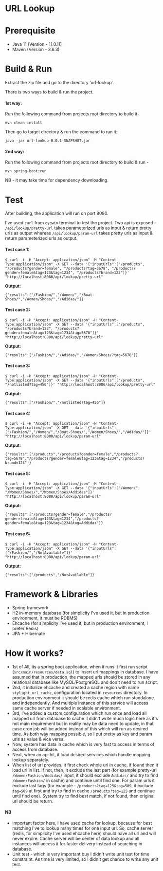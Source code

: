 # URL Lookup
# Prerequisite

- Java 11 (Version - 11.0.11)
- Maven (Version - 3.6.3)

# Build & Run
Extract the zip file and go to the directory 'url-lookup'.

There is two ways to build & run the project.
#### 1st way:
Run the following command from projects root directory to build it-

`mvn clean install`

Then go to target directory & run the command to run it:

`java -jar url-lookup-0.0.1-SNAPSHOT.jar`

#### 2nd way:
Run the following command from projects root directory to build & run -

`mvn spring-boot:run`

NB - it may take time for dependency downloading.

# Test
After building, the application will run on port 8080.

I've used `curl` from `cygwin` terminal to test the project.
Two api is exposed - `/api/lookup/pretty-url` takes parameterized urls as input & return pretty urls as output
whereas `/api/lookup/param-url` takes pretty urls as input & return parameterized urls as output.

#### Test case 1:
```
$ curl -i -H "Accept: application/json" -H "Content-Type:application/json" -X GET --data '{"inputUrls":["/products", "/products?gender=female", "/products?tag=5678", "/products?gender=female&tag=123&tag=1234", "/products?brand=123"]}' "http://localhost:8080/api/lookup/pretty-url"
```
**Output:**
```
{"results":["/Fashion/","/Women/","/Boat-Shoes/","/Women/Shoes/","/Adidas/"]}
```

#### Test case 2:
```
$ curl -i -H "Accept: application/json" -H "Content-Type:application/json" -X GET --data '{"inputUrls":["/products", "/products?brand=123", "/products?gender=female&tag=123&tag=1234&tag=5678"]}' "http://localhost:8080/api/lookup/pretty-url"
```
**Output:**
```
{"results":["/Fashion/","/Adidas/","/Women/Shoes/?tag=5678"]}
```

#### Test case 3:
```
$ curl -i -H "Accept: application/json" -H "Content-Type:application/json" -X GET --data '{"inputUrls":["/products", "/notlisted?tag=456"]}' "http://localhost:8080/api/lookup/pretty-url"
```
**Output:**
```
{"results":["/Fashion/","/notlisted?tag=456"]}
```

#### Test case 4:
```
$ curl -i -H "Accept: application/json" -H "Content-Type:application/json" -X GET --data '{"inputUrls":["/Fashion/","/Women/","/Boat-Shoes/","/Women/Shoes/","/Adidas/"]}' "http://localhost:8080/api/lookup/param-url"
```
**Output:**
```
{"results":["/products","/products?gender=female","/products?tag=5678","/products?gender=female&tag=123&tag=1234","/products?brand=123"]}
```

#### Test case 5:
```
$ curl -i -H "Accept: application/json" -H "Content-Type:application/json" -X GET --data '{"inputUrls":["/Women/", "/Women/Shoes/","/Women/Shoes/Addidas"]}' "http://localhost:8080/api/lookup/param-url"
```
**Output:**
```
{"results":["/products?gender=female","/products?gender=female&tag=123&tag=1234","/products?gender=female&tag=123&tag=1234&tag=Addidas"]}
```
#### Test case 6:
```
$ curl -i -H "Accept: application/json" -H "Content-Type:application/json" -X GET --data '{"inputUrls":["/Fashion/","/NotAvailable"]}' "http://localhost:8080/api/lookup/param-url"
```
**Output:**
```
{"results":["/products","/NotAvailable"]}
```

# Framework & Libraries

- Spring framework
- H2 in-memory database (for simplicity I've used it, but in production environment, it must be RDBMS)
- Ehcache (for simplicity I've used it, but in production environment, I prefer Redis)
- JPA + Hibernate

# How it works?

- 1st of All, its a spring boot application, when it runs it first run script (`src/main/resources/data.sql`) to insert 
url mappings in database. I have assumed that in production, the mapped urls should be stored in any relational database 
like MySQL/PostgreSQL and don't need to run script.
- 2nd, it initialize ehcache and created a cache region with name `stylight_url_cache`, configuration located in `resources` directory.
In production environment it should be redis cache which run standalone and independently. And multiple instance of this
service will access same cache server if needed in scalable environment.
- 3rd, I've added a custom configuration which run once and load all mapped url from database to cache.
I didn't write much logic here as it's not main requirement but in reality may be data need to update, in that case cron
job will be added instead of this which will run as desired time. As both way mapping possible, so I put pretty as key and 
param urls as value & vice versa. 
- Now, system has data in cache which is very fast to access in terms of access from database.
- Next, when an api hit, it load desired services which handle mapping lookup separately.
- When list of url provides, it first check whole url in cache, if found then it load url in list. If not, then, it 
exclude the last part (for example pretty-url `/Women/Fashion/Addidas/` input, it should exclude `Addidas/` and try to 
find `/Women/Fashion/` in cache) and continue until find one. For param urls it exclude last tags (for example - 
`/products?tag=125&tag=589`, it exclude `tag=589` at first and try to find in cache `/products?tag=125` and continue 
until find one). System try to find best match, if not found, then original url should be return.

#### NB
- Important factor here, I have used cache for lookup, because for best matching I've to lookup many times for one
input url. So, cache server (redis, for simplicity I've used ehcache here) should have all url and will never expire.
Cache server will be center of data lookup and all instances will access it for faster delivery instead of searching 
in database. 
- Unit test - which is very important buy I didn't write unit test for time constraint. As time is very limited, so 
I didn't get chance to write any unit test.
